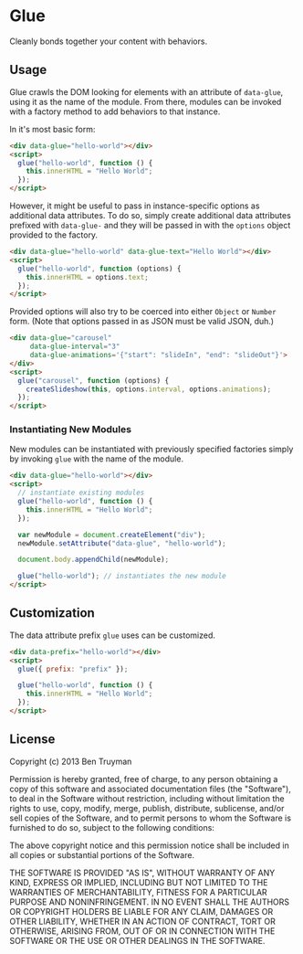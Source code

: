 # Glue

Cleanly bonds together your content with behaviors.

## Usage

Glue crawls the DOM looking for elements with an attribute of `data-glue`, using it as the name of the module. From there, modules can be invoked with a factory method to add behaviors to that instance.

In it's most basic form:

```html
<div data-glue="hello-world"></div>
<script>
  glue("hello-world", function () {
    this.innerHTML = "Hello World";
  });
</script>
```

However, it might be useful to pass in instance-specific options as additional data attributes. To do so, simply create additional data attributes prefixed with `data-glue-` and they will be passed in with the `options` object provided to the factory.

```html
<div data-glue="hello-world" data-glue-text="Hello World"></div>
<script>
  glue("hello-world", function (options) {
    this.innerHTML = options.text;
  });
</script>
```

Provided options will also try to be coerced into either `Object` or `Number` form. (Note that options passed in as JSON must be valid JSON, duh.)

```html
<div data-glue="carousel"
     data-glue-interval="3"
     data-glue-animations='{"start": "slideIn", "end": "slideOut"}'>
</div>
<script>
  glue("carousel", function (options) {
    createSlideshow(this, options.interval, options.animations);
  });
</script>
```

### Instantiating New Modules

New modules can be instantiated with previously specified factories simply by invoking `glue` with the name of the module.

```html
<div data-glue="hello-world"></div>
<script>
  // instantiate existing modules
  glue("hello-world", function () {
    this.innerHTML = "Hello World";
  });

  var newModule = document.createElement("div");
  newModule.setAttribute("data-glue", "hello-world");

  document.body.appendChild(newModule);

  glue("hello-world"); // instantiates the new module
</script>
```

## Customization

The data attribute prefix `glue` uses can be customized.

```html
<div data-prefix="hello-world"></div>
<script>
  glue({ prefix: "prefix" });

  glue("hello-world", function () {
    this.innerHTML = "Hello World";
  });
</script>
```

## License

Copyright (c) 2013 Ben Truyman

Permission is hereby granted, free of charge, to any person
obtaining a copy of this software and associated documentation
files (the "Software"), to deal in the Software without
restriction, including without limitation the rights to use,
copy, modify, merge, publish, distribute, sublicense, and/or sell
copies of the Software, and to permit persons to whom the
Software is furnished to do so, subject to the following
conditions:

The above copyright notice and this permission notice shall be
included in all copies or substantial portions of the Software.

THE SOFTWARE IS PROVIDED "AS IS", WITHOUT WARRANTY OF ANY KIND,
EXPRESS OR IMPLIED, INCLUDING BUT NOT LIMITED TO THE WARRANTIES
OF MERCHANTABILITY, FITNESS FOR A PARTICULAR PURPOSE AND
NONINFRINGEMENT. IN NO EVENT SHALL THE AUTHORS OR COPYRIGHT
HOLDERS BE LIABLE FOR ANY CLAIM, DAMAGES OR OTHER LIABILITY,
WHETHER IN AN ACTION OF CONTRACT, TORT OR OTHERWISE, ARISING
FROM, OUT OF OR IN CONNECTION WITH THE SOFTWARE OR THE USE OR
OTHER DEALINGS IN THE SOFTWARE.
